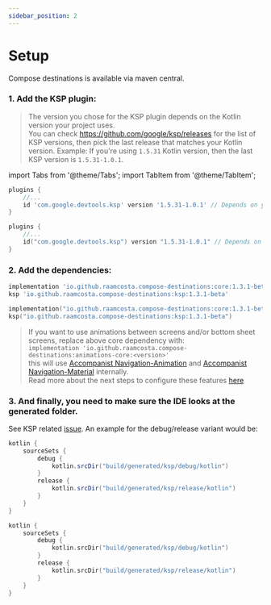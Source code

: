 ```yaml
---
sidebar_position: 2
---
```


# Setup

Compose destinations is available via maven central.

### 1. Add the KSP plugin:

> The version you chose for the KSP plugin depends on the Kotlin version your project uses.   
You can check https://github.com/google/ksp/releases for the list of KSP versions, then pick the last release that matches your Kotlin version.
Example:
If you're using `1.5.31` Kotlin version, then the last KSP version is `1.5.31-1.0.1`.

import Tabs from '@theme/Tabs';
import TabItem from '@theme/TabItem';

<Tabs>
  <TabItem value="groovy" label=".gradle" default>

```groovy title=build.gradle(:app)
plugins {
    //...
    id 'com.google.devtools.ksp' version '1.5.31-1.0.1' // Depends on your kotlin version
}
```
  
  </TabItem>
  <TabItem value="kotlin" label=".gradle.kts">

```kotlin title=build.gradle.kts(:app)
plugins {
    //...
    id("com.google.devtools.ksp") version "1.5.31-1.0.1" // Depends on your kotlin version
}
```

  </TabItem>
</Tabs>

### 2. Add the dependencies:

<Tabs>
  <TabItem value="groovy" label=".gradle" default>

```groovy title=build.gradle(:app)
implementation 'io.github.raamcosta.compose-destinations:core:1.3.1-beta'
ksp 'io.github.raamcosta.compose-destinations:ksp:1.3.1-beta'    
```
  
  </TabItem>
  <TabItem value="kotlin" label=".gradle.kts">

```kotlin title=build.gradle.kts(:app)
implementation("io.github.raamcosta.compose-destinations:core:1.3.1-beta")
ksp("io.github.raamcosta.compose-destinations:ksp:1.3.1-beta")
```

  </TabItem>
</Tabs>

> If you want to use animations between screens and/or bottom sheet screens, replace above core dependency with:   
`implementation 'io.github.raamcosta.compose-destinations:animations-core:<version>'`   
> this will use [Accompanist Navigation-Animation](https://github.com/google/accompanist/tree/main/navigation-animation) and [Accompanist Navigation-Material](https://github.com/google/accompanist/tree/main/navigation-material) internally.   
> Read more about the next steps to configure these features [here](styles-and-animations)


### 3. And finally, you need to make sure the IDE looks at the generated folder.
See KSP related [issue](https://github.com/google/ksp/issues/37).
An example for the debug/release variant would be:

<Tabs>
  <TabItem value="groovy" label=".gradle" default>

```groovy title=build.gradle
kotlin {
    sourceSets {
        debug {
            kotlin.srcDir("build/generated/ksp/debug/kotlin")
        }
        release {
            kotlin.srcDir("build/generated/ksp/release/kotlin")
        }
    }
}
```
  
  </TabItem>
  <TabItem value="kotlin" label=".gradle.kts">

```kotlin title=build.gradle.kts
kotlin {
    sourceSets {
        debug {
            kotlin.srcDir("build/generated/ksp/debug/kotlin")
        }
        release {
            kotlin.srcDir("build/generated/ksp/release/kotlin")
        }
    }
}
```

  </TabItem>
</Tabs>
